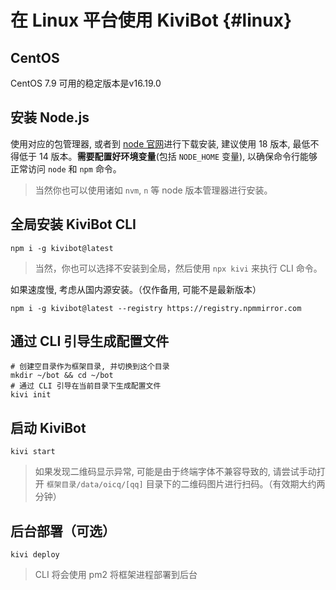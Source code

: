 # 在 Linux 平台使用 KiviBot {#linux}

## CentOS

CentOS 7.9 可用的稳定版本是v16.19.0

## 安装 Node.js

使用对应的包管理器, 或者到 [node 官网](https://nodejs.org/)进行下载安装, 建议使用 18 版本, 最低不得低于 14 版本。**需要配置好环境变量**(包括 `NODE_HOME` 变量), 以确保命令行能够正常访问 `node` 和 `npm` 命令。

> 当然你也可以使用诸如 `nvm`, `n` 等 node 版本管理器进行安装。

## 全局安装 KiviBot CLI

```shell
npm i -g kivibot@latest
```

> 当然，你也可以选择不安装到全局，然后使用 `npx kivi` 来执行 CLI 命令。

如果速度慢, 考虑从国内源安装。（仅作备用, 可能不是最新版本）

```shell
npm i -g kivibot@latest --registry https://registry.npmmirror.com
```

## 通过 CLI 引导生成配置文件

```shell
# 创建空目录作为框架目录, 并切换到这个目录
mkdir ~/bot && cd ~/bot
# 通过 CLI 引导在当前目录下生成配置文件
kivi init
```

## 启动 KiviBot

```shell
kivi start
```

> 如果发现二维码显示异常, 可能是由于终端字体不兼容导致的, 请尝试手动打开 `框架目录/data/oicq/[qq]` 目录下的二维码图片进行扫码。（有效期大约两分钟）

## 后台部署（可选）

```shell
kivi deploy
```

> CLI 将会使用 pm2 将框架进程部署到后台
